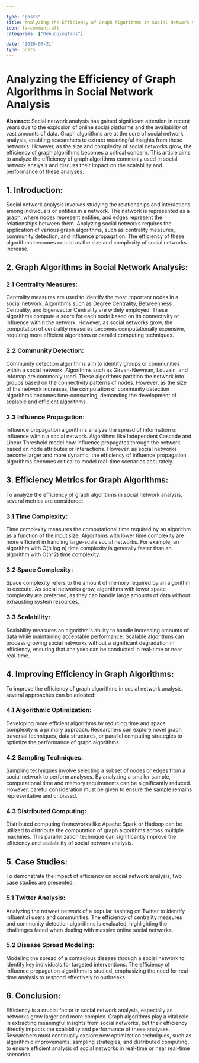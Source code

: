 ```yaml
---

type: "posts"
title: Analyzing the Efficiency of Graph Algorithms in Social Network Analysis
icon: fa-comment-alt
categories: ["DebuggingTips"]

date: "2020-07-31"
type: posts
---
```





# Analyzing the Efficiency of Graph Algorithms in Social Network Analysis

**Abstract:**
Social network analysis has gained significant attention in recent years due to the explosion of online social platforms and the availability of vast amounts of data. Graph algorithms are at the core of social network analysis, enabling researchers to extract meaningful insights from these networks. However, as the size and complexity of social networks grow, the efficiency of graph algorithms becomes a critical concern. This article aims to analyze the efficiency of graph algorithms commonly used in social network analysis and discuss their impact on the scalability and performance of these analyses.

## 1. Introduction:
Social network analysis involves studying the relationships and interactions among individuals or entities in a network. The network is represented as a graph, where nodes represent entities, and edges represent the relationships between them. Analyzing social networks requires the application of various graph algorithms, such as centrality measures, community detection, and influence propagation. The efficiency of these algorithms becomes crucial as the size and complexity of social networks increase.

## 2. Graph Algorithms in Social Network Analysis:
### 2.1 Centrality Measures:
Centrality measures are used to identify the most important nodes in a social network. Algorithms such as Degree Centrality, Betweenness Centrality, and Eigenvector Centrality are widely employed. These algorithms compute a score for each node based on its connectivity or influence within the network. However, as social networks grow, the computation of centrality measures becomes computationally expensive, requiring more efficient algorithms or parallel computing techniques.

### 2.2 Community Detection:
Community detection algorithms aim to identify groups or communities within a social network. Algorithms such as Girvan-Newman, Louvain, and Infomap are commonly used. These algorithms partition the network into groups based on the connectivity patterns of nodes. However, as the size of the network increases, the computation of community detection algorithms becomes time-consuming, demanding the development of scalable and efficient algorithms.

### 2.3 Influence Propagation:
Influence propagation algorithms analyze the spread of information or influence within a social network. Algorithms like Independent Cascade and Linear Threshold model how influence propagates through the network based on node attributes or interactions. However, as social networks become larger and more dynamic, the efficiency of influence propagation algorithms becomes critical to model real-time scenarios accurately.

## 3. Efficiency Metrics for Graph Algorithms:
To analyze the efficiency of graph algorithms in social network analysis, several metrics are considered:

### 3.1 Time Complexity:
Time complexity measures the computational time required by an algorithm as a function of the input size. Algorithms with lower time complexity are more efficient in handling large-scale social networks. For example, an algorithm with O(n log n) time complexity is generally faster than an algorithm with O(n^2) time complexity.

### 3.2 Space Complexity:
Space complexity refers to the amount of memory required by an algorithm to execute. As social networks grow, algorithms with lower space complexity are preferred, as they can handle large amounts of data without exhausting system resources.

### 3.3 Scalability:
Scalability measures an algorithm's ability to handle increasing amounts of data while maintaining acceptable performance. Scalable algorithms can process growing social networks without a significant degradation in efficiency, ensuring that analyses can be conducted in real-time or near real-time.

## 4. Improving Efficiency in Graph Algorithms:
To improve the efficiency of graph algorithms in social network analysis, several approaches can be adopted:

### 4.1 Algorithmic Optimization:
Developing more efficient algorithms by reducing time and space complexity is a primary approach. Researchers can explore novel graph traversal techniques, data structures, or parallel computing strategies to optimize the performance of graph algorithms.

### 4.2 Sampling Techniques:
Sampling techniques involve selecting a subset of nodes or edges from a social network to perform analyses. By analyzing a smaller sample, computational time and memory requirements can be significantly reduced. However, careful consideration must be given to ensure the sample remains representative and unbiased.

### 4.3 Distributed Computing:
Distributed computing frameworks like Apache Spark or Hadoop can be utilized to distribute the computation of graph algorithms across multiple machines. This parallelization technique can significantly improve the efficiency and scalability of social network analysis.

## 5. Case Studies:
To demonstrate the impact of efficiency on social network analysis, two case studies are presented:

### 5.1 Twitter Analysis:
Analyzing the retweet network of a popular hashtag on Twitter to identify influential users and communities. The efficiency of centrality measures and community detection algorithms is evaluated, highlighting the challenges faced when dealing with massive online social networks.

### 5.2 Disease Spread Modeling:
Modeling the spread of a contagious disease through a social network to identify key individuals for targeted interventions. The efficiency of influence propagation algorithms is studied, emphasizing the need for real-time analysis to respond effectively to outbreaks.

## 6. Conclusion:
Efficiency is a crucial factor in social network analysis, especially as networks grow larger and more complex. Graph algorithms play a vital role in extracting meaningful insights from social networks, but their efficiency directly impacts the scalability and performance of these analyses. Researchers must continually explore new optimization techniques, such as algorithmic improvements, sampling strategies, and distributed computing, to ensure efficient analysis of social networks in real-time or near real-time scenarios.
